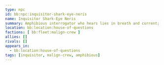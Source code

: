 ```yaml
---
type: npc
id: bb:npc:inquisitor-shark-eye-neris
name: Inquisitor Shark-Eye Neris
summary: Amphibious interrogator who hears lies in breath and current; vanishes beneath the piers.
location: bb:location:house-of-questions
factions: [ bb:fleet:malign-crew ]
allies: []
rivals: []
appears_in:
  - bb:location:house-of-questions
tags: [inquisitor, malign-crew, amphibious]
---
```

